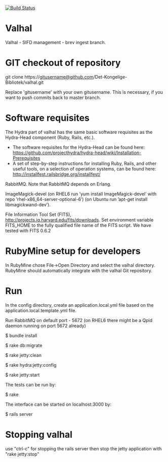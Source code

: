 [![Build Status](https://travis-ci.org/Det-Kongelige-Bibliotek/valhal.png?branch=master)](https://travis-ci.org/Det-Kongelige-Bibliotek/valhal)

Valhal
===

Valhal - SIFD management - brev ingest branch.


GIT checkout of repository
===

git clone https://gitusername@github.com/Det-Kongelige-Bibliotek/valhal.git

Replace 'gitusername' with your own gitusername.
This is necessary, if you want to push commits back to master branch.

Software requisites
===

The Hydra part of valhal has the same basic software requisites as the Hydra-Head component (Ruby, Rails, etc.).
  - The software requisites for the Hydra-Head can be found here: https://github.com/projecthydra/hydra-head/wiki/Installation-Prerequisites
  - A set of step-by-step instructions for installing Ruby, Rails, and other useful tools,
    on a selection of operation systems, can be found here: http://installfest.railsbridge.org/installfest/

RabbitMQ. Note that RabbitMQ depends on Erlang.

ImageMagick-devel (on RHEL6 run ’yum install ImageMagick-devel’ with repo ’rhel-x86_64-server-optional-6’)
(on Ubuntu run ’apt-get install libmagickwand-dev’).

File Information Tool Set (FITS), http://projects.iq.harvard.edu/fits/downloads.
Set environment variable FITS_HOME to the fully qualified file name of the FITS script.
We have tested with FITS 0.6.2

RubyMine setup for developers
===
In RubyMine chose File->Open Directory and select the valhal directory.
RubyMine should automatically integrate with the valhal Git repository.

Run
===

In the config directory, create an application.local.yml file based on the application.local.template.yml file.

Run RabbitMQ on default port - 5672 (on RHEL6 there might be a Qpid daemon running on port 5672 already)

$ bundle install

$ rake db:migrate

$ rake jetty:clean

$ rake hydra:jetty:config

$ rake jetty:start

The tests can be run by:

$ rake

The interface can be started on localhost:3000 by:

$ rails server


Stopping valhal
===================

use "ctrl-c" for stopping the rails server
then stop the jetty application with "rake jetty:stop"


